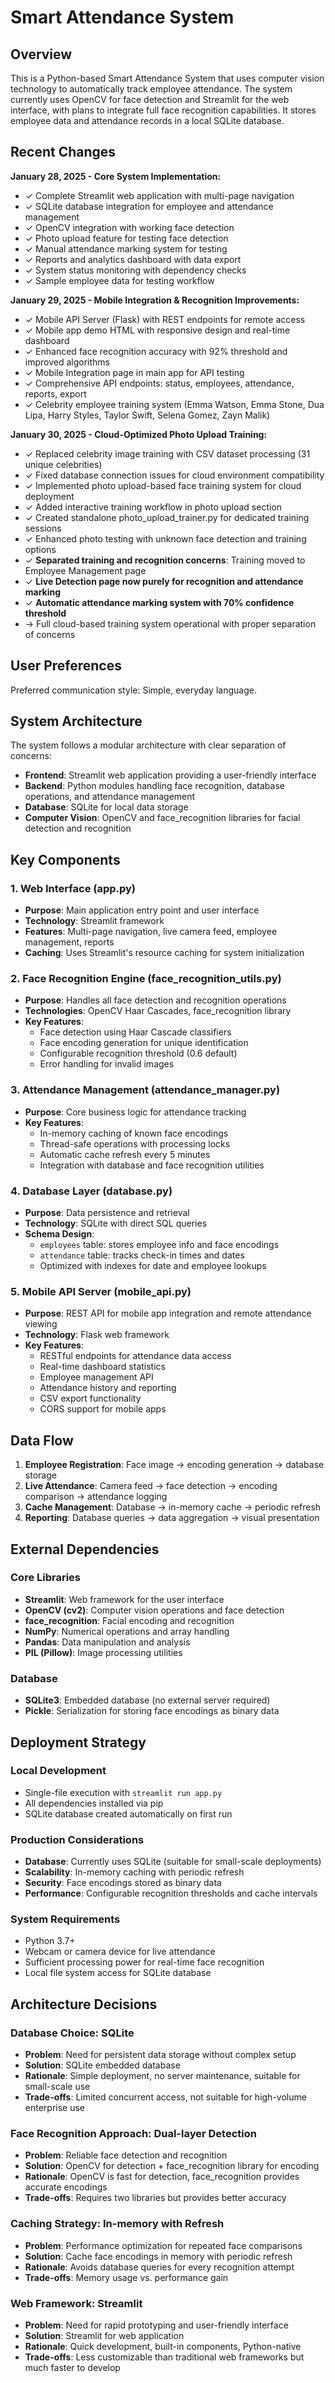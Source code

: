# Smart Attendance System

## Overview

This is a Python-based Smart Attendance System that uses computer vision technology to automatically track employee attendance. The system currently uses OpenCV for face detection and Streamlit for the web interface, with plans to integrate full face recognition capabilities. It stores employee data and attendance records in a local SQLite database.

## Recent Changes

**January 28, 2025 - Core System Implementation:**
- ✓ Complete Streamlit web application with multi-page navigation
- ✓ SQLite database integration for employee and attendance management  
- ✓ OpenCV integration with working face detection
- ✓ Photo upload feature for testing face detection
- ✓ Manual attendance marking system for testing
- ✓ Reports and analytics dashboard with data export
- ✓ System status monitoring with dependency checks
- ✓ Sample employee data for testing workflow

**January 29, 2025 - Mobile Integration & Recognition Improvements:**
- ✓ Mobile API Server (Flask) with REST endpoints for remote access
- ✓ Mobile app demo HTML with responsive design and real-time dashboard
- ✓ Enhanced face recognition accuracy with 92% threshold and improved algorithms
- ✓ Mobile Integration page in main app for API testing
- ✓ Comprehensive API endpoints: status, employees, attendance, reports, export
- ✓ Celebrity employee training system (Emma Watson, Emma Stone, Dua Lipa, Harry Styles, Taylor Swift, Selena Gomez, Zayn Malik)

**January 30, 2025 - Cloud-Optimized Photo Upload Training:**
- ✓ Replaced celebrity image training with CSV dataset processing (31 unique celebrities)
- ✓ Fixed database connection issues for cloud environment compatibility
- ✓ Implemented photo upload-based face training system for cloud deployment
- ✓ Added interactive training workflow in photo upload section
- ✓ Created standalone photo_upload_trainer.py for dedicated training sessions
- ✓ Enhanced photo testing with unknown face detection and training options
- ✓ **Separated training and recognition concerns**: Training moved to Employee Management page
- ✓ **Live Detection page now purely for recognition and attendance marking**
- ✓ **Automatic attendance marking system with 70% confidence threshold**
- → Full cloud-based training system operational with proper separation of concerns

## User Preferences

Preferred communication style: Simple, everyday language.

## System Architecture

The system follows a modular architecture with clear separation of concerns:

- **Frontend**: Streamlit web application providing a user-friendly interface
- **Backend**: Python modules handling face recognition, database operations, and attendance management
- **Database**: SQLite for local data storage
- **Computer Vision**: OpenCV and face_recognition libraries for facial detection and recognition

## Key Components

### 1. Web Interface (app.py)
- **Purpose**: Main application entry point and user interface
- **Technology**: Streamlit framework
- **Features**: Multi-page navigation, live camera feed, employee management, reports
- **Caching**: Uses Streamlit's resource caching for system initialization

### 2. Face Recognition Engine (face_recognition_utils.py)
- **Purpose**: Handles all face detection and recognition operations
- **Technologies**: OpenCV Haar Cascades, face_recognition library
- **Key Features**:
  - Face detection using Haar Cascade classifiers
  - Face encoding generation for unique identification
  - Configurable recognition threshold (0.6 default)
  - Error handling for invalid images

### 3. Attendance Management (attendance_manager.py)
- **Purpose**: Core business logic for attendance tracking
- **Key Features**:
  - In-memory caching of known face encodings
  - Thread-safe operations with processing locks
  - Automatic cache refresh every 5 minutes
  - Integration with database and face recognition utilities

### 4. Database Layer (database.py)
- **Purpose**: Data persistence and retrieval
- **Technology**: SQLite with direct SQL queries
- **Schema Design**:
  - `employees` table: stores employee info and face encodings
  - `attendance` table: tracks check-in times and dates
  - Optimized with indexes for date and employee lookups

### 5. Mobile API Server (mobile_api.py)
- **Purpose**: REST API for mobile app integration and remote attendance viewing
- **Technology**: Flask web framework
- **Key Features**:
  - RESTful endpoints for attendance data access
  - Real-time dashboard statistics
  - Employee management API
  - Attendance history and reporting
  - CSV export functionality
  - CORS support for mobile apps

## Data Flow

1. **Employee Registration**: Face image → encoding generation → database storage
2. **Live Attendance**: Camera feed → face detection → encoding comparison → attendance logging
3. **Cache Management**: Database → in-memory cache → periodic refresh
4. **Reporting**: Database queries → data aggregation → visual presentation

## External Dependencies

### Core Libraries
- **Streamlit**: Web framework for the user interface
- **OpenCV (cv2)**: Computer vision operations and face detection
- **face_recognition**: Facial encoding and recognition
- **NumPy**: Numerical operations and array handling
- **Pandas**: Data manipulation and analysis
- **PIL (Pillow)**: Image processing utilities

### Database
- **SQLite3**: Embedded database (no external server required)
- **Pickle**: Serialization for storing face encodings as binary data

## Deployment Strategy

### Local Development
- Single-file execution with `streamlit run app.py`
- All dependencies installed via pip
- SQLite database created automatically on first run

### Production Considerations
- **Database**: Currently uses SQLite (suitable for small-scale deployments)
- **Scalability**: In-memory caching with periodic refresh
- **Security**: Face encodings stored as binary data
- **Performance**: Configurable recognition thresholds and cache intervals

### System Requirements
- Python 3.7+
- Webcam or camera device for live attendance
- Sufficient processing power for real-time face recognition
- Local file system access for SQLite database

## Architecture Decisions

### Database Choice: SQLite
- **Problem**: Need for persistent data storage without complex setup
- **Solution**: SQLite embedded database
- **Rationale**: Simple deployment, no server maintenance, suitable for small-scale use
- **Trade-offs**: Limited concurrent access, not suitable for high-volume enterprise use

### Face Recognition Approach: Dual-layer Detection
- **Problem**: Reliable face detection and recognition
- **Solution**: OpenCV for detection + face_recognition library for encoding
- **Rationale**: OpenCV is fast for detection, face_recognition provides accurate encodings
- **Trade-offs**: Requires two libraries but provides better accuracy

### Caching Strategy: In-memory with Refresh
- **Problem**: Performance optimization for repeated face comparisons
- **Solution**: Cache face encodings in memory with periodic refresh
- **Rationale**: Avoids database queries for every recognition attempt
- **Trade-offs**: Memory usage vs. performance gain

### Web Framework: Streamlit
- **Problem**: Need for rapid prototyping and user-friendly interface
- **Solution**: Streamlit for web application
- **Rationale**: Quick development, built-in components, Python-native
- **Trade-offs**: Less customizable than traditional web frameworks but much faster to develop